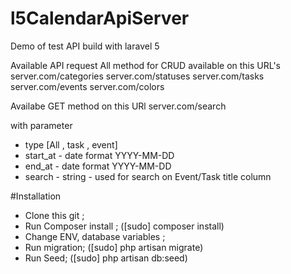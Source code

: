 # l5CalendarApiServer
Demo  of test API build with laravel 5 

Available API request 
All method for CRUD available on this URL's  
server.com/categories
server.com/statuses
server.com/tasks
server.com/events
server.com/colors

Availabe GET method on this URl
server.com/search 

with parameter 
 - type [All , task , event]
 - start_at - date format YYYY-MM-DD
 - end_at - date format YYYY-MM-DD
 - search - string - used for search on Event/Task title column 
 

#Installation 
 - Clone this git ;
 - Run Composer install ; ([sudo] composer install)
 - Change ENV, database variables ;
 - Run migration; ([sudo] php artisan migrate) 
 - Run Seed; ([sudo] php artisan db:seed)



 

